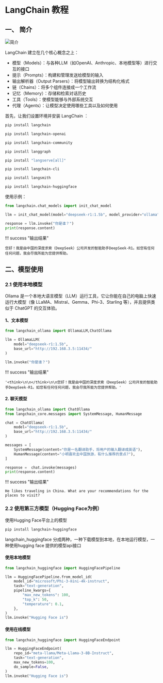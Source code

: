 # LangChain 教程

## 一、 简介

![简介](https://python.langchain.com/svg/langchain_stack_112024.svg)

LangChain 建立在几个核心概念之上：

+ 模型（Models）：与各种LLM（如OpenAI、Anthropic、本地模型等）进行交互的接口
+ 提示（Prompts）：构建和管理发送给模型的输入
+ 输出解析器（Output Parsers）：将模型输出转换为结构化格式
+ 链（Chains）：将多个组件连接成一个工作流
+ 记忆（Memory）：存储和检索对话历史
+ 工具（Tools）：使模型能够与外部系统交互
+ 代理（Agents）：让模型决定使用哪些工具以及如何使用

首先，让我们设置环境并安装 LangChain ：

```bash
pip install langchain

pip install langchain-openai

pip install langchain-community

pip install langgraph

pip install "langserve[all]"

pip install langchain-cli

pip install langsmith

pip install langchain-huggingface
```

使用示例：

```python
from langchain.chat_models import init_chat_model

llm = init_chat_model(model="deepseek-r1:1.5b", model_provider="ollama", base_url="http://192.168.3.5:11434/")

response = llm.invoke("你是谁？")
print(response.content)
```

!!! success "输出结果"

    您好！我是由中国的深度求索（DeepSeek）公司开发的智能助手DeepSeek-R1。如您有任何任何问题，我会尽我所能为您提供帮助。

## 二、模型使用

### 2.1  使用本地模型

Ollama 是一个本地大语言模型（LLM）运行工具，它让你能在自己的电脑上快速运行大模型（像 LLaMA、Mistral、Gemma、Phi-3、Starling 等），并且提供类似于 ChatGPT 的交互体验。

#### 1、文本模型

```python
from langchain_ollama import OllamaLLM,ChatOllama

llm = OllamaLLM(
    model="deepseek-r1:1.5b",
    base_url="http://192.168.3.5:11434/"
)

llm.invoke("你是谁？")
```
!!! success "输出结果"
    
    '<think>\n\n</think>\n\n您好！我是由中国的深度求索（DeepSeek）公司开发的智能助手DeepSeek-R1。如您有任何任何问题，我会尽我所能为您提供帮助。'


#### 2. 聊天模型

```python
from langchain_ollama import ChatOllama
from langchain_core.messages import SystemMessage, HumanMessage

chat = ChatOllama(
    model="deepseek-r1:1.5b",
    base_url="http://192.168.3.5:11434/"
)

messages = [
    SystemMessage(content="你是一名翻译助手，将用户的输入翻译成英语"),
    HumanMessage(content="小明喜欢去中国旅游，有什么推荐的景点?"),
]

response =  chat.invoke(messages)
print(response.content)
```
!!! success "输出结果"
    
    He likes traveling in China. What are your recommendations for the places to visit?


### 2.2 使用第三方模型（Hugging Face为例） 

使用Hugging Face平台上的模型

```bash
pip install langchain-huggingface
```

langchain_huggingface 分成两种，一种下载模型到本地，在本地运行模型，一种使用hugging face 提供的模型api接口

#### 使用本地模型

```python
from langchain_huggingface import HuggingFacePipeline

llm = HuggingFacePipeline.from_model_id(
    model_id="microsoft/Phi-3-mini-4k-instruct",
    task="text-generation",
    pipeline_kwargs={
        "max_new_tokens": 100,
        "top_k": 50,
        "temperature": 0.1,
    },
)
llm.invoke("Hugging Face is")
```

#### 使用在线模型

```python
from langchain_huggingface import HuggingFaceEndpoint

llm = HuggingFaceEndpoint(
    repo_id="meta-llama/Meta-Llama-3-8B-Instruct",
    task="text-generation",
    max_new_tokens=100,
    do_sample=False,
)
llm.invoke("Hugging Face is")
```


    
    
    



